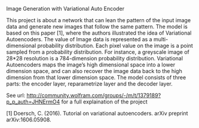 Image Generation with Variational Auto Encoder

This project is about a network that can lean the pattern of the input image data and generate new images that follow the same pattern. The model is based on this paper [1], where the authors illustrated the idea of Variational Autoencoders. The value of Image data is represented as a multi-dimensional probability distribution. Each pixel value on the image is a point sampled from a probability distribution. For instance, a greyscale image of 28*28 resolution is a 784-dimension probability distribution. Variational Autoencoders maps the image’s high dimensional space into a lower dimension space, and can also recover the image data back to the high dimension from that lower dimension space. The model consists of three parts: the encoder layer, reparametrize layer and the decoder layer. 

See url: http://community.wolfram.com/groups/-/m/t/1379189?p_p_auth=JHNErmO4 for a full explaination of the project

[1] Doersch, C. (2016). Tutorial on variational autoencoders. arXiv preprint arXiv:1606.05908.
